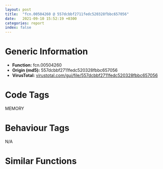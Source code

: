 ```yaml
---
layout: post
title:  "fcn.00504260 @ 557dcbbf2711fedc520328fbbc657056"
date:   2021-09-10 15:52:19 +0300
categories: report
index: false
---
```


# Generic Information
- **Function:** fcn.00504260
- **Origin (md5):** 557dcbbf2711fedc520328fbbc657056
- **VirusTotal:** [virustotal.com/gui/file/557dcbbf2711fedc520328fbbc657056][virustotal_ref]

# Code Tags
<span class="tag" id="MEMORY">MEMORY</span>


# Behaviour Tags
<span class="bhv-tag" id="na">N/A</span>

# Similar Functions
<script type="text/javascript" src="https://www.gstatic.com/charts/loader.js"></script>
<script type="text/javascript">

    google.charts.load('current', {'packages':['corechart']});
    google.charts.setOnLoadCallback(drawChart);

    function drawChart() {
    var data = new google.visualization.DataTable();
        data.addColumn('number', 'X');
        data.addColumn('number', 'Y');
        data.addColumn({type: 'string', role: 'tooltip', 'p': {'html': true}});
        data.addColumn({'type': 'string', 'role': 'style'});
        
        data.addRows([
    [77.61396026611328, -18.724212646484375, '<b><a href="/report/fcn.00504260@557dcbbf2711fedc520328fbbc657056">fcn.00504260</a><br>@557dcbbf2711fedc520328fbbc657056</b><br>', 'point { fill-color: #e0440e; }'],
[-103.72704315185547, -267.8494567871094, '<b><a href="/report/fcn.004023aa@90aa43862e75a7f78f2655241632f0e5">fcn.004023aa</a><br>@90aa43862e75a7f78f2655241632f0e5</b><br>', 'null'],
[10.497176170349121, -125.54084777832031, '<b><a href="/report/fcn.00407b2b@7dd153bad1771b9e8d5266a341ebf949">fcn.00407b2b</a><br>@7dd153bad1771b9e8d5266a341ebf949</b><br>', 'null'],
[-95.5124740600586, 57.33905029296875, '<b><a href="/report/fcn.004013c0@562bf33eb57e8c08a86e538e69918c30">fcn.004013c0</a><br>@562bf33eb57e8c08a86e538e69918c30</b><br>', 'null'],
[123.43472290039062, 64.8580551147461, '<b><a href="/report/fcn.00523c15@da37d90419c1292c0f16cbfd1f66402d">fcn.00523c15</a><br>@da37d90419c1292c0f16cbfd1f66402d</b><br>', 'null'],
[96.02003479003906, -108.74744415283203, '<b><a href="/report/fcn.00405da2@ea9c1e2eeb951a8e6185c6674c228f98">fcn.00405da2</a><br>@ea9c1e2eeb951a8e6185c6674c228f98</b><br>', 'null'],
[-176.11337280273438, -28.025684356689453, '<b><a href="/report/fcn.00401def@dd7278b699f8b751b4e28f3abe51fa08">fcn.00401def</a><br>@dd7278b699f8b751b4e28f3abe51fa08</b><br>', 'null'],
[181.47105407714844, -34.0663948059082, '<b><a href="/report/fcn.0054ec2d@9a2108de6665bf53e42d7cbbbe5a0866">fcn.0054ec2d</a><br>@9a2108de6665bf53e42d7cbbbe5a0866</b><br>', 'null'],
[-8.819805145263672, 67.47872161865234, '<b><a href="/report/fcn.00405d1e@1c48774da6a3dd4bf3ea41716a332c61">fcn.00405d1e</a><br>@1c48774da6a3dd4bf3ea41716a332c61</b><br>', 'null'],
[-20.484041213989258, -269.6147155761719, '<b><a href="/report/fcn.006db003@4b0f64217d092c5f535224282602e937">fcn.006db003</a><br>@4b0f64217d092c5f535224282602e937</b><br>', 'null'],
[-91.97584533691406, -45.66868209838867, '<b><a href="/report/fcn.00402162@db863ed6a700d7bfd018a178d481bd23">fcn.00402162</a><br>@db863ed6a700d7bfd018a178d481bd23</b><br>', 'null'],

        ]);

    var options = {
        title: 'Similarity Plot',
        legend: 'none',
        colors: ['#dedbd9', '#e6693e', '#ec8f6e', '#f3b49f', '#f6c7b6'],
        tooltip: {isHtml: true, trigger: 'both'},
        explorer: {
        actions: ["dragToZoom", "rightClickToReset"],
        },
        chartArea: {
        width: '80%',
        height: '80%'
        },
        width: '100%',
        height: '100%'
    };

    var chart = new google.visualization.ScatterChart(document.getElementById('chart_div'));

    chart.draw(data, options);
    }
    
</script>


<div id="chart_div" style="width: 100%px; height: 100%;"></div>

# Disassembled Code
{% highlight nasm %}

push ebp
mov ebp, esp
sub esp, 0x8c
mov eax, dword[ebp-0x38]
add eax, dword[ebp-0x4c]
mov dword[ebp-0x28], eax
mov dword[ebp-4], 0x279
mov eax, dword[ebp-0x28]
add eax, dword[ebp-0x44]
mov dword[ebp-0x10], eax
mov eax, dword[ebp-0x50]
add eax, dword[ebp-0x54]
add eax, dword[ebp-0x1c]
mov dword[ebp-0x28], eax
mov eax, dword[ebp-4]
add eax, 0x15
mov dword[ebp-4], eax
mov eax, dword[ebp-0xc]
add eax, dword[ebp-0x14]
add eax, dword[ebp-0x44]
mov dword[ebp-0x54], eax
mov eax, dword[ebp-0x20]
add eax, dword[ebp-0xc]
mov dword[ebp-0x28], eax
cmp dword[ebp-4], 0x28e
jb 0x504282
mov eax, dword[ebp-0xc]
add eax, dword[ebp-0x24]
mov dword[ebp-0x30], eax
mov eax, dword[ebp-4]
add eax, dword[ebp-0x1c]
add eax, dword[ebp-0x18]
mov dword[ebp-0x2c], eax
mov eax, dword[ebp-0x30]
add eax, dword[ebp-0x40]
add eax, dword[ebp-0x24]
mov dword[ebp-0x44], eax
mov eax, dword[ebp-4]
add eax, dword[ebp-0x50]
add eax, dword[ebp-0x14]
mov dword[ebp-0x48], eax
mov dword[ebp-0x1c], 0x35f
mov eax, dword[ebp-0x28]
add eax, dword[ebp-0x58]
add eax, dword[ebp-0x20]
mov dword[ebp-0x30], eax
mov eax, dword[ebp-0x50]
add eax, dword[ebp-8]
add eax, dword[ebp-0x28]
mov dword[ebp-0x58], eax
mov eax, dword[ebp-0x1c]
add eax, 0xa
mov dword[ebp-0x1c], eax
mov eax, dword[ebp-0x2c]
add eax, dword[ebp-0x14]
add eax, dword[ebp-0x2c]
mov dword[ebp-0x50], eax
mov eax, dword[ebp-0x30]
add eax, dword[ebp-0x40]
mov dword[ebp-0x4c], eax
cmp dword[ebp-0x1c], 0x373
jb 0x5042f5
mov eax, dword[ebp-0x38]
add eax, dword[ebp-0x48]
mov dword[ebp-0x2c], eax
mov eax, dword[ebp-0xc]
add eax, dword[ebp-0x40]
mov dword[ebp-0x3c], eax
mov eax, dword[ebp-0x28]
add eax, dword[ebp-0x3c]
mov dword[ebp-0x30], eax
mov eax, dword[ebp-0x40]
add eax, dword[ebp-0x28]
add eax, dword[ebp-0x20]
mov dword[ebp-0x24], eax
mov eax, dword[ebp-0x1c]
add eax, dword[ebp-0x10]
add eax, dword[ebp-0x30]
mov dword[ebp-0x4c], eax
mov eax, dword[ebp-0x2c]
add eax, dword[ebp-0x1c]
mov dword[ebp-0x18], eax
mov eax, dword[ebp-0x50]
add eax, dword[ebp-0x20]
add eax, dword[ebp-0x38]
mov dword[ebp-0x30], eax
mov eax, dword[ebp-0x3c]
cmp eax, dword[ebp-8]
je 0x50438c
mov eax, dword[ebp-0x3c]
cmp eax, dword[ebp-0x2c]
jb 0x50438c
mov eax, dword[ebp-0x4c]
add eax, dword[ebp-0xc]
add eax, dword[ebp-0x50]
mov dword[ebp-0x28], eax
mov eax, dword[ebp-0x18]
add eax, dword[ebp-0x34]
mov dword[ebp-8], eax
mov eax, dword[ebp-0x44]
add eax, dword[ebp-8]
add eax, dword[ebp-0x4c]
mov dword[ebp-0x18], eax
mov eax, dword[ebp-0xc]
add eax, dword[ebp-0x44]
mov dword[ebp-0x28], eax
mov eax, dword[ebp-4]
add eax, dword[ebp-0x14]
mov dword[ebp-0x4c], eax
and dword[ebp-8], 0
jmp 0x5043c0
mov eax, dword[ebp-8]
inc eax
mov dword[ebp-8], eax
cmp dword[ebp-8], 3
jae 0x5043d4
mov eax, dword[ebp-0x40]
add eax, dword[ebp-0x4c]
add eax, dword[ebp-0x24]
mov dword[ebp-0x44], eax
jmp 0x5043b9
mov eax, dword[ebp-0x3c]
add eax, dword[ebp-0x34]
add eax, dword[ebp-0x14]
mov dword[ebp-0x28], eax
mov eax, dword[ebp-0x20]
add eax, dword[ebp-0x44]
add eax, dword[ebp-0x48]
mov dword[ebp-0x58], eax
push 0x40
push 0x3000
push 0x1959ec
push 0
call dword[sym.imp.KERNEL32.dll_VirtualAlloc]
mov dword[ebp-0x70], eax
mov eax, dword[ebp-0x24]
add eax, dword[ebp-0xc]
add eax, dword[ebp-0x14]
mov dword[ebp-0x34], eax
mov eax, dword[ebp-0x2c]
cmp eax, dword[ebp-0x34]
jae 0x504430
mov eax, dword[ebp-0xc]
cmp eax, dword[ebp-0x38]
ja 0x504430
mov eax, dword[ebp-0x58]
cmp eax, dword[ebp-0x48]
jne 0x504430
mov eax, dword[ebp-0x20]
add eax, dword[ebp-0x38]
mov dword[ebp-0x40], eax
mov eax, dword[ebp-0x18]
add eax, dword[ebp-0x44]
add eax, dword[ebp-0x34]
mov dword[ebp-0x20], eax
mov eax, dword[ebp-0x44]
add eax, dword[ebp-4]
mov dword[ebp-0x2c], eax
mov eax, dword[ebp-0x18]
add eax, dword[ebp-0xc]
add eax, dword[ebp-0xc]
mov dword[ebp-0x1c], eax
mov eax, dword[ebp-0x50]
add eax, dword[ebp-0x28]
mov dword[ebp-0x1c], eax
mov eax, dword[ebp-0xc]
add eax, dword[ebp-0x28]
mov dword[ebp-0x54], eax
mov eax, dword[ebp-0x5c]
mov dword[ebp-0x7c], eax
cmp dword[ebp-0x7c], 4
je 0x504499
cmp dword[ebp-0x7c], 0x48
je 0x504480
cmp dword[ebp-0x7c], 0xaa
je 0x50448b
jmp 0x5044a7
mov eax, dword[ebp-0x18]
add eax, dword[ebp-0x24]
mov dword[ebp-0x34], eax
jmp 0x5044b3
mov eax, dword[ebp-8]
add eax, dword[ebp-0x58]
add eax, dword[ebp-0x18]
mov dword[ebp-0x40], eax
jmp 0x5044b3
mov eax, dword[ebp-0x24]
add eax, dword[ebp-4]
add eax, dword[ebp-0x44]
mov dword[ebp-0x40], eax
jmp 0x5044b3
mov eax, dword[ebp-0x18]
add eax, dword[ebp-0x14]
add eax, dword[ebp-0x2c]
mov dword[ebp-0x3c], eax
mov eax, dword[ebp-0x34]
add eax, dword[ebp-0x1c]
add eax, dword[ebp-0x3c]
mov dword[ebp-0x2c], eax
mov eax, dword[ebp-0x50]
add eax, dword[ebp-0x58]
mov dword[ebp-0x2c], eax
mov eax, dword[ebp-0x38]
add eax, dword[ebp-0x38]
add eax, dword[ebp-4]
mov dword[ebp-8], eax
mov eax, dword[ebp-0xc]
add eax, dword[ebp-0xc]
add eax, dword[ebp-0xc]
mov dword[ebp-4], eax
mov eax, dword[ebp-0x48]
add eax, dword[ebp-0x44]
mov dword[ebp-0x2c], eax
mov eax, dword[ebp-0x14]
add eax, dword[ebp-8]
mov dword[ebp-0xc], eax
mov eax, dword[ebp-0x70]
add eax, 0xf5000
mov dword[ebp-0x70], eax
mov eax, dword[ebp-0x58]
mov dword[ebp-0x60], eax
cmp dword[ebp-0x60], 0xf
je 0x504535
cmp dword[ebp-0x60], 0x61
je 0x504540
cmp dword[ebp-0x60], 0x89
je 0x50456f
cmp dword[ebp-0x60], 0xc2
je 0x504564
cmp dword[ebp-0x60], 0xc6
je 0x50454b
cmp dword[ebp-0x60], 0x119
je 0x504559
jmp 0x50457a
mov eax, dword[ebp-0x34]
add eax, dword[ebp-0x48]
mov dword[ebp-0x40], eax
jmp 0x504586
mov eax, dword[ebp-0x24]
add eax, dword[ebp-0xc]
mov dword[ebp-0x50], eax
jmp 0x504586
mov eax, dword[ebp-0x34]
add eax, dword[ebp-0x48]
add eax, dword[ebp-0x14]
mov dword[ebp-0x58], eax
jmp 0x504586
mov eax, dword[ebp-0x20]
add eax, dword[ebp-0x3c]
mov dword[ebp-4], eax
jmp 0x504586
mov eax, dword[ebp-4]
add eax, dword[ebp-0x58]
mov dword[ebp-0x2c], eax
jmp 0x504586
mov eax, dword[ebp-0x40]
add eax, dword[ebp-0x1c]
mov dword[ebp-0x4c], eax
jmp 0x504586
mov eax, dword[ebp-0x34]
add eax, dword[ebp-0x10]
add eax, dword[ebp-0x54]
mov dword[ebp-0x50], eax
mov dword[ebp-8], 0xba2
mov eax, dword[ebp-0x14]
add eax, dword[ebp-0x18]
mov dword[ebp-0x4c], eax
mov eax, dword[ebp-0x3c]
add eax, dword[ebp-0x30]
mov dword[ebp-0x18], eax
mov eax, dword[ebp-8]
add eax, 0x1d
mov dword[ebp-8], eax
mov eax, dword[ebp-0x28]
add eax, dword[ebp-0x2c]
mov dword[ebp-0x14], eax
mov eax, dword[ebp-0x34]
add eax, dword[ebp-0x28]
add eax, dword[ebp-0x1c]
mov dword[ebp-0x40], eax
cmp dword[ebp-8], 0xbbf
jb 0x504596
mov eax, dword[ebp-0x10]
add eax, dword[ebp-8]
mov dword[ebp-0x18], eax
mov dword[ebp-0x84], 0x401000
mov eax, dword[ebp-0x54]
add eax, dword[ebp-0x30]
mov dword[ebp-0x48], eax
mov eax, dword[ebp-4]
add eax, dword[ebp-4]
add eax, dword[ebp-0x40]
mov dword[ebp-0x30], eax
mov eax, dword[ebp-0x34]
add eax, dword[ebp-0x14]
add eax, dword[ebp-0x20]
mov dword[ebp-0x10], eax
mov eax, dword[ebp-0x34]
add eax, dword[ebp-0x18]
add eax, dword[ebp-0x18]
mov dword[ebp-0x48], eax
and dword[ebp-0x5c], 0
mov eax, dword[ebp-0x2c]
cmp eax, dword[ebp-0x14]
jbe 0x50461a
mov eax, dword[ebp-8]
cmp eax, dword[ebp-0x44]
je 0x504622
mov eax, dword[ebp-0x4c]
cmp eax, dword[ebp-0x40]
jbe 0x50462e
mov eax, dword[ebp-0x54]
add eax, dword[ebp-0x48]
add eax, dword[ebp-0x50]
mov dword[ebp-0x34], eax
mov eax, dword[ebp-0x44]
add eax, dword[ebp-0x24]
add eax, dword[ebp-0x18]
mov dword[ebp-0xc], eax
mov eax, dword[ebp-0xc]
add eax, dword[ebp-0x20]
mov dword[ebp-0x3c], eax
mov eax, dword[ebp-0x54]
add eax, dword[ebp-0x14]
mov dword[ebp-0x30], eax
mov eax, dword[ebp-0x4c]
add eax, dword[ebp-0x10]
add eax, dword[ebp-0x4c]
mov dword[ebp-0x18], eax
mov dword[ebp-0x74], 0x41b3683c
mov eax, dword[ebp-0x14]
add eax, dword[ebp-0x54]
add eax, dword[ebp-0x30]
mov dword[ebp-8], eax
mov eax, dword[ebp-0x48]
add eax, dword[ebp-0x1c]
add eax, dword[ebp-0x38]
mov dword[ebp-0x50], eax
mov dword[ebp-0x80], 0x8bc70fe0
mov eax, dword[ebp-4]
cmp eax, dword[ebp-0x10]
jne 0x504696
mov eax, dword[ebp-0x48]
cmp eax, dword[ebp-0x38]
jae 0x50469f
mov eax, dword[ebp-0x10]
cmp eax, dword[ebp-0x38]
je 0x50469f
mov eax, dword[ebp-0x18]
add eax, dword[ebp-0xc]
mov dword[ebp-0x58], eax
mov eax, dword[ebp-0x28]
add eax, dword[ebp-0x1c]
add eax, dword[ebp-4]
mov dword[ebp-0x3c], eax
mov dword[ebp-0x64], 0x6caacb12
mov eax, dword[ebp-0x14]
add eax, dword[ebp-0x30]
mov dword[ebp-0x28], eax
mov eax, dword[ebp-0x58]
add eax, dword[ebp-0x10]
add eax, dword[ebp-0x50]
mov dword[ebp-8], eax
mov dword[ebp-0x6c], 0xf14630e0
mov eax, dword[ebp-0xc]
add eax, dword[ebp-0x58]
mov dword[ebp-0x54], eax
mov eax, dword[ebp-0x38]
add eax, dword[ebp-0x4c]
add eax, dword[ebp-0x44]
mov dword[ebp-0x24], eax
mov eax, dword[ebp-0x44]
add eax, dword[ebp-8]
add eax, dword[ebp-0x14]
mov dword[ebp-0x2c], eax
and dword[ebp-0x5c], 0
cmp dword[ebp-0x5c], 0xae38
jae 0x5049d1
mov eax, dword[ebp-0x18]
add eax, dword[ebp-0x10]
add eax, dword[ebp-0x20]
mov dword[ebp-0x28], eax
mov eax, dword[ebp-0x1c]
cmp eax, dword[ebp-0x18]
jb 0x504725
mov eax, dword[ebp-0x48]
cmp eax, dword[ebp-0x54]
jb 0x504725
mov eax, dword[ebp-0x14]
add eax, dword[ebp-0x38]
mov dword[ebp-0x4c], eax
mov eax, dword[ebp-0x74]
xor eax, dword[ebp-0x80]
mov dword[ebp-0x74], eax
mov eax, dword[ebp-0x34]
cmp eax, dword[ebp-0x28]
ja 0x50473e
mov eax, dword[ebp-0x24]
cmp eax, dword[ebp-0x3c]
je 0x50474a
mov eax, dword[ebp-0x54]
add eax, dword[ebp-0x40]
add eax, dword[ebp-0x10]
mov dword[ebp-0x14], eax
mov eax, dword[ebp-0x30]
add eax, dword[ebp-0x4c]
add eax, dword[ebp-0x28]
mov dword[ebp-0x34], eax
mov eax, dword[ebp-0x80]
add eax, dword[ebp-0x64]
mov dword[ebp-0x80], eax
mov eax, dword[ebp-0x10]
add eax, dword[ebp-0x20]
add eax, dword[ebp-0x34]
mov dword[ebp-0x30], eax
mov eax, dword[ebp-0x24]
add eax, dword[ebp-0x50]
mov dword[ebp-0x34], eax
mov eax, dword[ebp-0x64]
add eax, dword[ebp-0x6c]
mov dword[ebp-0x64], eax
mov eax, dword[ebp-8]
add eax, dword[ebp-0x38]
mov dword[ebp-0x3c], eax
mov eax, dword[ebp-0x10]
add eax, dword[ebp-0x50]
add eax, dword[ebp-0x10]
mov dword[ebp-0x28], eax
mov eax, dword[ebp-0x64]
xor eax, dword[ebp-0x6c]
mov dword[ebp-0x64], eax
mov eax, dword[ebp-0x40]
add eax, dword[ebp-0x10]
add eax, dword[ebp-0x44]
mov dword[ebp-0x28], eax
mov eax, dword[ebp-0x10]
add eax, dword[ebp-0x20]
add eax, dword[ebp-0xc]
mov dword[ebp-0x2c], eax
mov eax, dword[ebp-0x6c]
xor eax, dword[ebp-0x64]
mov dword[ebp-0x6c], eax
cmp dword[ebp-0x20], 0
je 0x5047d6
mov eax, dword[ebp-0x3c]
cmp eax, dword[ebp-0x48]
jbe 0x5047d6
mov eax, dword[ebp-0x48]
add eax, dword[ebp-0x2c]
add eax, dword[ebp-0x10]
mov dword[ebp-0x38], eax
mov eax, dword[ebp-0x18]
imul eax, dword[ebp-0x20]
add eax, dword[ebp-0x24]
mov dword[ebp-8], eax
mov eax, dword[ebp-0x40]
add eax, dword[ebp-0x1c]
mov dword[ebp-0x3c], eax
mov eax, dword[ebp-0x1c]
add eax, dword[ebp-0x2c]
mov dword[ebp-0x44], eax
mov eax, dword[ebp-0x70]
add eax, dword[ebp-0x5c]
mov dword[ebp-0x8c], eax
mov eax, dword[ebp-0x40]
cmp eax, dword[ebp-0x30]
ja 0x504811
mov eax, dword[ebp-0x20]
cmp eax, dword[ebp-0x44]
je 0x50481d
mov eax, dword[ebp-0x54]
add eax, dword[ebp-0x44]
add eax, dword[ebp-0x4c]
mov dword[ebp-4], eax
mov eax, dword[ebp-0x4c]
add eax, dword[ebp-0x44]
mov dword[ebp-8], eax
mov eax, dword[ebp-8]
add eax, dword[ebp-0x34]
mov dword[ebp-0x14], eax
mov eax, dword[ebp-0x10]
add eax, dword[ebp-0x30]
mov dword[ebp-0x50], eax
mov eax, dword[ebp-0x84]
add eax, dword[ebp-0x5c]
mov dword[ebp-0x88], eax
mov eax, dword[ebp-0x3c]
add eax, dword[ebp-0xc]
add eax, dword[ebp-0x30]
mov dword[ebp-0x40], eax
mov eax, dword[ebp-0x18]
add eax, dword[ebp-0x24]
add eax, dword[ebp-0x10]
mov dword[ebp-0x50], eax
mov eax, dword[ebp-0x3c]
add eax, dword[ebp-0x58]
mov dword[ebp-0x24], eax
mov eax, dword[ebp-0x48]
add eax, dword[ebp-0x2c]
add eax, dword[ebp-0x54]
mov dword[ebp-0x50], eax
mov eax, dword[ebp-0x88]
mov eax, dword[eax]
xor eax, dword[ebp-0x74]
mov ecx, dword[ebp-0x8c]
mov dword[ecx], eax
mov eax, dword[ebp-0xc]
add eax, dword[ebp-0xc]
mov dword[ebp-0x24], eax
mov eax, dword[ebp-0x1c]
add eax, dword[ebp-0x40]
mov dword[ebp-0x14], eax
mov eax, dword[ebp-0x38]
add eax, dword[ebp-0x38]
mov dword[ebp-8], eax
mov eax, dword[ebp-0x20]
add eax, dword[ebp-4]
mov dword[ebp-0x14], eax
mov eax, dword[ebp-4]
cmp eax, dword[ebp-0x20]
je 0x5048bb
mov eax, dword[ebp-0x54]
cmp eax, dword[ebp-0x34]
jne 0x5048c4
mov eax, dword[ebp-0x1c]
add eax, dword[ebp-0x10]
mov dword[ebp-0x14], eax
mov eax, dword[ebp-0x5c]
sub eax, 0xc0813
mov dword[ebp-0x5c], eax
and dword[ebp-0x10], 0
jmp 0x5048dc
mov eax, dword[ebp-0x10]
inc eax
mov dword[ebp-0x10], eax
cmp dword[ebp-0x10], 2
jae 0x5048ed
mov eax, dword[ebp-0x20]
add eax, dword[ebp-4]
mov dword[ebp-0x30], eax
jmp 0x5048d5
mov eax, dword[ebp-0x20]
add eax, dword[ebp-8]
add eax, dword[ebp-0x18]
mov dword[ebp-0x48], eax
mov eax, dword[ebp-0x38]
add eax, dword[ebp-0x38]
mov dword[ebp-0x24], eax
mov eax, dword[ebp-0x30]
add eax, dword[ebp-4]
add eax, dword[ebp-0x38]
mov dword[ebp-0x24], eax
mov eax, dword[ebp-4]
add eax, dword[ebp-0x18]
add eax, dword[ebp-0x58]
mov dword[ebp-0x4c], eax
mov eax, dword[ebp-4]
add eax, dword[ebp-0x14]
add eax, dword[ebp-0x28]
mov dword[ebp-0x48], eax
mov eax, dword[ebp-0x54]
add eax, dword[ebp-0x24]
mov dword[ebp-0x58], eax
mov eax, dword[ebp-0x10]
add eax, dword[ebp-0x54]
add eax, dword[ebp-4]
mov dword[ebp-0x30], eax
mov eax, dword[ebp-0x24]
add eax, dword[ebp-0x20]
mov dword[ebp-0x1c], eax
mov eax, dword[ebp-0x5c]
add eax, 0x8c132
mov dword[ebp-0x5c], eax
mov eax, dword[ebp-0x4c]
add eax, dword[ebp-0x1c]
mov dword[ebp-0x48], eax
mov eax, dword[ebp-0xc]
add eax, dword[ebp-0x30]
mov dword[ebp-0x2c], eax
mov eax, dword[ebp-0x10]
add eax, dword[ebp-0x1c]
mov dword[ebp-0x48], eax
mov eax, dword[ebp-0x20]
add eax, dword[ebp-0xc]
mov dword[ebp-0x44], eax
mov eax, dword[ebp-0x18]
add eax, dword[ebp-0x24]
add eax, dword[ebp-0x20]
mov dword[ebp-0x4c], eax
mov eax, dword[ebp-0x14]
add eax, dword[ebp-0x24]
mov dword[ebp-4], eax
mov eax, dword[ebp-0x38]
cmp eax, dword[ebp-0x2c]
je 0x504998
mov eax, dword[ebp-0x50]
cmp eax, dword[ebp-0x40]
jb 0x5049a1
mov eax, dword[ebp-0x24]
add eax, dword[ebp-0x3c]
mov dword[ebp-8], eax
mov eax, dword[ebp-0x1c]
add eax, dword[ebp-0x40]
add eax, dword[ebp-0x10]
mov dword[ebp-0x48], eax
mov eax, dword[ebp-0x10]
add eax, dword[ebp-0x14]
mov dword[ebp-0x18], eax
mov eax, dword[ebp-0x5c]
add eax, 0x4881d
mov dword[ebp-0x5c], eax
mov eax, dword[ebp-0x5c]
sub eax, 0x14138
mov dword[ebp-0x5c], eax
jmp 0x5046f3
mov eax, dword[ebp-0x70]
add eax, 0x8984
mov dword[0x456c394], eax
mov eax, dword[ebp-0x84]
mov dword[ebp-0x68], eax
cmp dword[ebp-0x68], 0x5b
je 0x504a1e
cmp dword[ebp-0x68], 0x75
je 0x504a3a
cmp dword[ebp-0x68], 0x95
je 0x504a10
cmp dword[ebp-0x68], 0xd0
je 0x504a2c
cmp dword[ebp-0x68], 0xf4
je 0x504a45
jmp 0x504a53
mov eax, dword[ebp-0x14]
add eax, dword[ebp-8]
add eax, dword[ebp-4]
mov dword[ebp-0x3c], eax
jmp 0x504a5c
mov eax, dword[ebp-0x1c]
add eax, dword[ebp-8]
add eax, dword[ebp-0x40]
mov dword[ebp-4], eax
jmp 0x504a5c
mov eax, dword[ebp-0x3c]
add eax, dword[ebp-4]
add eax, dword[ebp-0x24]
mov dword[ebp-0x2c], eax
jmp 0x504a5c
mov eax, dword[ebp-0x38]
add eax, dword[ebp-4]
mov dword[ebp-0x3c], eax
jmp 0x504a5c
mov eax, dword[ebp-0x34]
add eax, dword[ebp-0x24]
add eax, dword[ebp-0x20]
mov dword[ebp-0x2c], eax
jmp 0x504a5c
mov eax, dword[ebp-0x3c]
add eax, dword[ebp-0x10]
mov dword[ebp-0xc], eax
mov eax, dword[ebp-0x54]
add eax, dword[ebp-0xc]
mov dword[ebp-0x30], eax
cmp dword[ebp-0x18], 0
je 0x504a73
mov eax, dword[ebp-0xc]
cmp eax, dword[ebp-4]
je 0x504a7b
mov eax, dword[ebp-0x1c]
cmp eax, dword[ebp-0x34]
jne 0x504a84
mov eax, dword[ebp-4]
add eax, dword[ebp-0x50]
mov dword[ebp-0x20], eax
mov eax, dword[ebp-0x34]
cmp eax, dword[ebp-0x28]
jae 0x504a9d
mov eax, dword[ebp-0x18]
cmp eax, dword[ebp-0x14]
jae 0x504a9d
mov eax, dword[ebp-0x58]
add eax, dword[ebp-0x2c]
mov dword[ebp-0x28], eax
mov eax, dword[ebp-0x3c]
add eax, dword[ebp-0x20]
mov dword[ebp-0x30], eax
mov eax, dword[ebp-0xc]
mov dword[ebp-0x78], eax
cmp dword[ebp-0x78], 3
je 0x504adc
cmp dword[ebp-0x78], 0x24
je 0x504ace
cmp dword[ebp-0x78], 0x3c
je 0x504ac0
jmp 0x504ae7
mov eax, dword[ebp-0x30]
add eax, dword[ebp-0x38]
add eax, dword[ebp-4]
mov dword[ebp-8], eax
jmp 0x504af0
mov eax, dword[ebp-0x10]
add eax, dword[ebp-0x4c]
add eax, dword[ebp-0x58]
mov dword[ebp-8], eax
jmp 0x504af0
mov eax, dword[ebp-0xc]
add eax, dword[ebp-0x1c]
mov dword[ebp-0x58], eax
jmp 0x504af0
mov eax, dword[ebp-0x54]
add eax, dword[ebp-0x38]
mov dword[ebp-0x44], eax
mov esp, ebp
pop ebp
ret

{% endhighlight %}

[virustotal_ref]: https://www.virustotal.com/gui/file/557dcbbf2711fedc520328fbbc657056